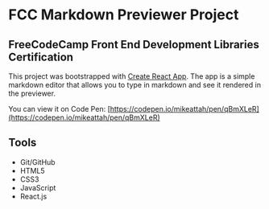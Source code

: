 # FCC Markdown Previewer Project

## FreeCodeCamp Front End Development Libraries Certification

This project was bootstrapped with [Create React App](https://github.com/facebook/create-react-app). The app is a simple markdown editor that allows you to type in markdown and see it rendered in the previewer.

You can view it on Code Pen: [https://codepen.io/mikeattah/pen/qBmXLeR](https://codepen.io/mikeattah/pen/qBmXLeR)

## Tools

- Git/GitHub
- HTML5
- CSS3
- JavaScript
- React.js
